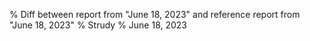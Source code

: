 % Diff between report from "June 18, 2023" and reference report from "June 18, 2023"
% Strudy
% June 18, 2023


